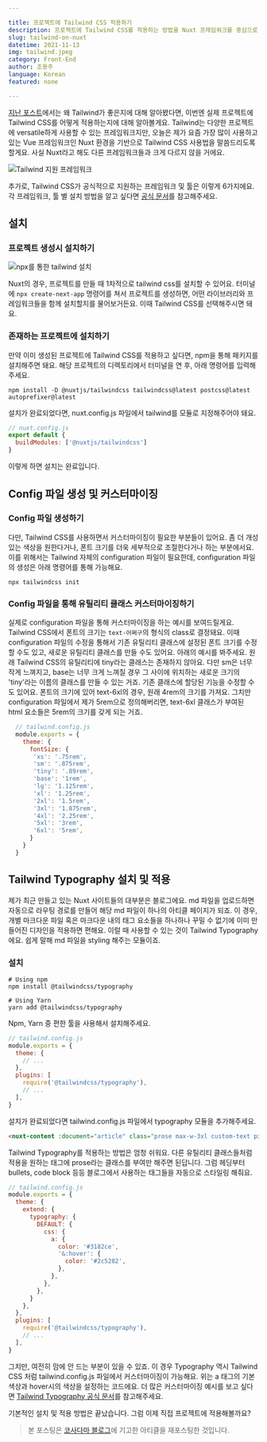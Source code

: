 ```yaml
---

title: 프로젝트에 Tailwind CSS 적용하기
description: 프로젝트에 Tailwind CSS를 적용하는 방법을 Nuxt 프레임워크를 중심으로 알아봐요.
slug: tailwind-on-nuxt
datetime: 2021-11-13
img: tailwind.jpeg
category: Front-End
author: 조용주
language: Korean
featured: none

---
```



[지난 포스트](https://www.blog.penielcho.com/tailwind-on-nuxt)에서는 왜 Tailwind가 좋은지에 대해 알아봤다면, 이번엔 실제 프로젝트에 Tailwind CSS를 어떻게 적용하는지에 대해 알아볼게요. Tailwind는 다양한 프로젝트에 versatile하게 사용할 수 있는 프레임워크지만, 오늘은 제가 요즘 가장 많이 사용하고 있는 Vue 프레임워크인 Nuxt 환경을 기반으로 Tailwind CSS 사용법을 말씀드리도록 할게요. 사실 Nuxt라고 해도 다른 프레임워크들과 크게 다르지 않을 거에요.

![Tailwind 지원 프레임워크](/tailwind-on-nuxt/01.png)

추가로, Tailwind CSS가 공식적으로 지원하는 프레임워크 및 툴은 이렇게 6가지에요. 각 프레임워크, 툴 별 설치 방법을 알고 싶다면 [공식 문서](https://tailwindcss.com/docs/installation)를 참고해주세요.

## 설치 

### 프로젝트 생성시 설치하기

![npx를 통한 tailwind 설치](/tailwind-on-nuxt/02.png)

Nuxt의 경우, 프로젝트를 만들 때 1차적으로 tailwind css를 설치할 수 있어요. 터미널에  `npx create-next-app`  명령어를 쳐서 프로젝트를 생성하면, 어떤 라이브러리와 프레임워크들을 함께 설치할지를 물어보거든요. 이때 Tailwind CSS를 선택해주시면 돼요.

### 존재하는 프로젝트에 설치하기

만약 이미 생성된 프로젝트에 Tailwind CSS를 적용하고 싶다면, npm을 통해 패키지를 설치해주면 돼요. 해당 프로젝트의 디렉토리에서 터미널을 연 후, 아래 명령어를 입력해주세요.

```shell
npm install -D @nuxtjs/tailwindcss tailwindcss@latest postcss@latest autoprefixer@latest
```

설치가 완료되었다면, nuxt.config.js 파일에서 tailwind를 모듈로 지정해주어야 돼요.

```javascript
// nuxt.config.js
export default {
  buildModules: ['@nuxtjs/tailwindcss']
}
```

이렇게 하면 설치는 완료입니다.

## Config 파일 생성 및 커스터마이징

### Config 파일 생성하기

다만, Tailwind CSS를 사용하면서 커스터마이징이 필요한 부분들이 있어요. 좀 더 개성있는 색상을 원한다거나, 폰트 크기를 더욱 세부적으로 조절한다거나 하는 부분에서요. 이를 위해서는 Tailwind 자체의 configuration 파일이 필요한데, configuration 파일의 생성은 아래 명령어를 통해 가능해요.

```shell
npx tailwindcss init
```

### Config 파일을 통해 유틸리티 클래스 커스터마이징하기

실제로 configuration 파일을 통해 커스터마이징을 하는 예시를 보여드릴게요. Tailwind CSS에서 폰트의 크기는 `text-어쩌구`의 형식의 class로 결정돼요. 이때 configuration 파일의 수정을 통해서 기존 유틸리티 클래스에 설정된 폰트 크기를 수정할 수도 있고, 새로운 유틸리티 클래스를 만들 수도 있어요. 아래의 예시를 봐주세요. 원래 Tailwind CSS의 유틸리티에 tiny라는 클래스는 존재하지 않아요. 다만 sm은 너무 작게 느껴지고, base는 너무 크게 느껴질 경우 그 사이에 위치하는 새로운 크기의 'tiny'라는 이름의 클래스를 만들 수 있는 거죠. 기존 클래스에 할당된 기능을 수정할 수도 있어요. 폰트의 크기에 있어 text-6xl의 경우, 원래 4rem의 크기를 가져요. 그치만 configuration 파일에서 제가 5rem으로 정의해버리면, text-6xl 클래스가 부여된 html 요소들은 5rem의 크기를 갖게 되는 거죠.

```javascript
  // tailwind.config.js
  module.exports = {
    theme: {
      fontSize: {
       'xs': '.75rem',
       'sm': '.875rem',
       'tiny': '.89rem',
       'base': '1rem',
       'lg': '1.125rem',
       'xl': '1.25rem',
       '2xl': '1.5rem',
       '3xl': '1.875rem',
       '4xl': '2.25rem',
       '5xl': '3rem',
       '6xl': '5rem',
      }
    }
  }
```

## Tailwind Typography 설치 및 적용

제가 최근 만들고 있는 Nuxt 사이트들의 대부분은 블로그에요. md 파일을 업로드하면 자동으로 라우팅 경로를 만들어 해당 md 파일이 하나의 아티클 페이지가 되죠. 이 경우, 개별 마크다운 파일 혹은 마크다운 내의 태그 요소들을 하나하나 꾸밀 수 없기에 이미 만들어진 디자인을 적용하면 편해요. 이럴 때 사용할 수 있는 것이 Tailwind Typography에요. 쉽게 말해 md 파일을 styling 해주는 모듈이죠.

### 설치

```shell
# Using npm
npm install @tailwindcss/typography

# Using Yarn
yarn add @tailwindcss/typography
```

Npm, Yarn 중 편한 툴을 사용해서 설치해주세요.

```javascript
// tailwind.config.js
module.exports = {
  theme: {
    // ...
  },
  plugins: [
    require('@tailwindcss/typography'),
    // ...
  ],
}
```

설치가 완료되었다면 tailwind.config.js 파일에서 typography 모듈을 추가해주세요.

```html
<nuxt-content :document="article" class="prose max-w-3xl custom-text px-6"/>
```

Tailwind Typography를 적용하는 방법은 엄청 쉬워요. 다른 유틸리티 클래스들처럼 적용을 원하는 태그에 prose라는 클래스를 부여만 해주면 된답니다. 그럼 헤딩부터 bullets, code block 등등 블로그에서 사용하는 태그들을 자동으로 스타일링 해줘요.

```javascript
// tailwind.config.js
module.exports = {
  theme: {
    extend: {
      typography: {
        DEFAULT: {
          css: {
            a: {
              color: '#3182ce',
              '&:hover': {
                color: '#2c5282',
              },
            },
          },
        },
      }
    },
  },
  plugins: [
    require('@tailwindcss/typography'),
    // ...
  ],
}
```

그치만, 여전히 맘에 안 드는 부분이 있을 수 있죠. 이 경우 Typography 역시 Tailwind CSS 처럼 tailwind.config.js 파일에서 커스터마이징이 가능해요. 위는 a 태그의 기본 색상과 hover시의 색상을 설정하는 코드에요. 더 많은 커스터마이징 예시를 보고 싶다면 [Tailwind Typography 공식 문서](https://github.com/tailwindlabs/tailwindcss-typography)를 참고해주세요.



기본적인 설치 및 적용 방법은 끝났습니다. 그럼 이제 직접 프로젝트에 적용해볼까요?

> 본 포스팅은 [코사다마 블로그](https://www.blog.cosadama.com/)에 기고한 아티클을 재포스팅한 것입니다.

